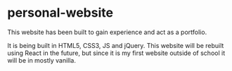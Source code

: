 # personal-website

This website has been built to gain experience and act as a portfolio.

It is being built in HTML5, CSS3, JS and jQuery.
This website will be rebuilt using React in the future, but since it
is my first website outside of school it will be in mostly vanilla.
